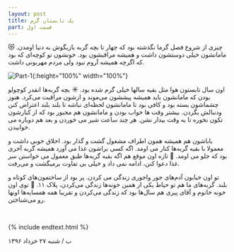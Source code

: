 ```yaml
---
layout: post
title: یک تابستان گرم
part: قسمت اول
---
```


چیزی از شروع فصل گرما نگذشته بود که چهار تا بچه گربه بازیگوش به دنیا اومدن. 😻 مامانشون خیلی دوستشون داشت و همیشه مراقبشون بود. خونشون تو کوچه‌ای که بود که اگرچه همیشه آروم نبود ولی مردم مهربونی داشت.

![Part-1]({{site.url}}/images/illustrations/part-1.jpg){:height="100%" width="100%"}

اون سال تابستون هوا مثل بقیه سالها خیلی گرم شده بود. ☀️ بچه گربه‌ها انقدر کوچولو بودن که مامانشون باید همیشه پیششون می‌موند و ازشون مراقبت می‌کرد. هنوز چشماشون بسته بود و کافی بود تا مامانشون لحظه‌ای نباشه تا بلند بلند اعتراض کنن ودنبالش بگردن. بیشتر وقت ها خواب بودن و مامانشون هم مجبور بود که از کنارشون تکون نخوره تا یه وقت بیدار نشن. هر چند ساعت شیر می خوردن و بعد هم دوباره می خوابیدن.

باباشون هم همیشه همون اطراف مشغول گشت و گذار بود. اخلاق خوبی داشت و معمولا با بقیه گربه‌ها کنار می اومد. اگه کسی براشون غذا می آورد همیشه گربه آخری بود که جلو می اومد. 🍗 تازه اون موقع هم اگه بقیه گربه‌ها طبق معمول می خواستن سر غذا دعوا کنن، ادامه نمی داد و خیلی بی تفاوت برمیگشت و می‌رفت.

تو اون خیابون آدم‌های جور واجوری زندگی می کردن. پر بود از ساختمون‌های کوتاه و بلند. گربه‌های ما هم تو حیاط یکی از همین خونه‌ها زندگی می‌کردن، پلاک ۱۱. 🏡 توی اون خونه خانوم و آقای پیری هم سال‌ها بود که زندگی می‌کردن و تقریبا همه همسایه‌ها اونها رو می‌شناختن.

<br>

{% include endtext.html %}

ب / شنبه ۲۷ خرداد ۱۳۹۶

